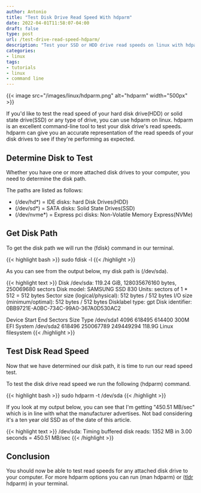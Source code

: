 ```yaml
---
author: Antonio
title: "Test Disk Drive Read Speed With hdparm"
date: 2022-04-01T11:58:07-04:00
draft: false
type: post
url: /test-drive-read-speed-hdparm/
description: "Test your SSD or HDD drive read speeds on linux with hdparm. hdparm can give you an accurate representation of the read speeds of your disk drives to see if they're performing as expected."
categories:
- linux
tags:
- tutorials
- linux
- command line
---
```


{{< image src="/images/linux/hdparm.png" alt="hdparm" width="500px" >}}

If you'd like to test the read speed of your hard disk drive(HDD) or solid state drive(SSD) or any type of drive, you can use hdparm on linux. hdparm is an excellent command-line tool to test your disk drive's read speeds. hdparm can give you an accurate representation of the read speeds of your disk drives to see if they're performing as expected.

<!--more-->

## **Determine Disk to Test**

Whether you have one or more attached disk drives to your computer, you need to determine the disk path.

The paths are listed as follows:

- (/dev/hd*) = IDE disks: hard Disk Drives(HDD)
- (/dev/sd*) = SATA disks: Solid State Drives(SSD)
- (/dev/nvme*) = Express pci disks: Non-Volatile Memory Express(NVMe)

## **Get Disk Path**

To get the disk path we will run the (fdisk) command in our terminal.

{{< highlight bash >}}
sudo fdisk -l
{{< /highlight >}}

As you can see from the output below, my disk path is (/dev/sda).

{{< highlight text >}}
Disk /dev/sda: 119.24 GiB, 128035676160 bytes, 250069680 sectors
Disk model: SAMSUNG SSD 830 
Units: sectors of 1 * 512 = 512 bytes
Sector size (logical/physical): 512 bytes / 512 bytes
I/O size (minimum/optimal): 512 bytes / 512 bytes
Disklabel type: gpt
Disk identifier: 0BB9721E-A0BC-734C-99A0-367A0D530AC2

Device      Start       End   Sectors   Size Type
/dev/sda1    4096    618495    614400   300M EFI System
/dev/sda2  618496 250067789 249449294 118.9G Linux filesystem
{{< /highlight >}}

## **Test Disk Read Speed**

Now that we have determined our disk path, it is time to run our read speed test.

To test the disk drive read speed we run the following (hdparm) command.

{{< highlight bash >}}
sudo hdparm -t /dev/sda
{{< /highlight >}}

If you look at my output below, you can see that I'm getting "450.51 MB/sec" which is in line with what the manufacturer advertises. Not bad considering it's a ten year old SSD as of the date of this article.

{{< highlight text >}}
/dev/sda:
 Timing buffered disk reads: 1352 MB in  3.00 seconds = 450.51 MB/sec
{{< /highlight >}}

## **Conclusion**

You should now be able to test read speeds for any attached disk drive to your computer. For more hdparm options you can run (man hdparm) or ([tldr](https://techstop.github.io/linux-tldr-pages-command/) hdparm) in your terminal.
